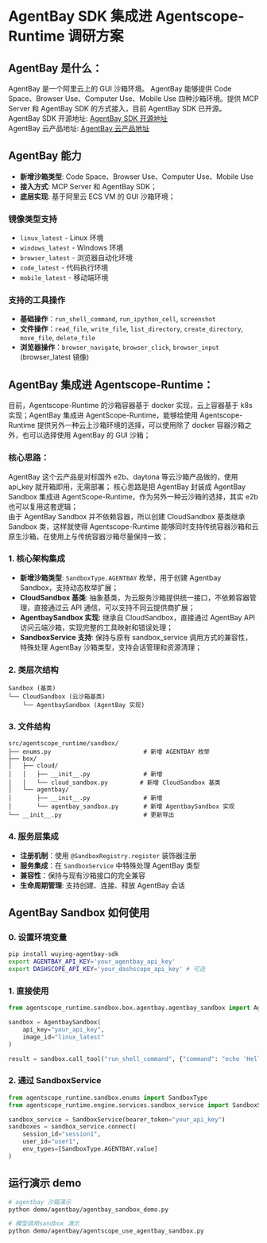 # AgentBay SDK 集成进 Agentscope-Runtime 调研方案

## AgentBay 是什么：

AgentBay 是一个阿里云上的 GUI 沙箱环境。
AgentBay 能够提供 Code Space、Browser Use、Computer Use、Mobile Use 四种沙箱环境。提供 MCP Server 和 AgentBay SDK 的方式接入，目前 AgentBay SDK 已开源。  
AgentBay SDK 开源地址: [AgentBay SDK 开源地址](https://github.com/aliyun/wuying-agentbay-sdk)  
AgentBay 云产品地址: [AgentBay 云产品地址](https://www.aliyun.com/product/agentbay)

## AgentBay 能力

- **新增沙箱类型**: Code Space、Browser Use、Computer Use、Mobile Use
- **接入方式**: MCP Server 和 AgentBay SDK；
- **底层实现**: 基于阿里云 ECS VM 的 GUI 沙箱环境；

### 镜像类型支持

- `linux_latest` - Linux 环境
- `windows_latest` - Windows 环境
- `browser_latest` - 浏览器自动化环境
- `code_latest` - 代码执行环境
- `mobile_latest` - 移动端环境

### 支持的工具操作

- **基础操作**：`run_shell_command`, `run_ipython_cell`, `screenshot`
- **文件操作**：`read_file`, `write_file`, `list_directory`, `create_directory`, `move_file`, `delete_file`
- **浏览器操作**：`browser_navigate`, `browser_click`, `browser_input` (browser_latest 镜像)

## AgentBay 集成进 Agentscope-Runtime：

目前，Agentscope-Runtime 的沙箱容器基于 docker 实现，云上容器基于 k8s 实现；AgentBay 集成进 AgentScope-Runtime，能够给使用 Agentscope-Runtime 提供另外一种云上沙箱环境的选择，可以使用除了 docker 容器沙箱之外，也可以选择使用 AgentBay 的 GUI 沙箱；

### 核心思路：

AgentBay 这个云产品是对标国外 e2b、daytona 等云沙箱产品做的，使用 api_key 就开箱即用，无需部署；
核心思路是把 AgentBay 封装成 AgentBay Sandbox 集成进 AgentScope-Runtime，作为另外一种云沙箱的选择，其实 e2b 也可以复用这套逻辑；  
由于 AgentBay Sandbox 并不依赖容器，所以创建 CloudSandbox 基类继承 Sandbox 类，这样就使得 Agentscope-Runtime 能够同时支持传统容器沙箱和云原生沙箱，在使用上与传统容器沙箱尽量保持一致；

### 1. 核心架构集成

- **新增沙箱类型**: `SandboxType.AGENTBAY` 枚举，用于创建 Agentbay Sandbox，支持动态枚举扩展；
- **CloudSandbox 基类**: 抽象基类，为云服务沙箱提供统一接口，不依赖容器管理，直接通过云 API 通信，可以支持不同云提供商扩展；
- **AgentbaySandbox 实现**: 继承自 CloudSandbox，直接通过 AgentBay API 访问云端沙箱，实现完整的工具映射和错误处理；
- **SandboxService 支持**: 保持与原有 sandbox_service 调用方式的兼容性，特殊处理 AgentBay 沙箱类型，支持会话管理和资源清理；

### 2. 类层次结构

```
Sandbox (基类)
└── CloudSandbox (云沙箱基类)
    └── AgentbaySandbox (AgentBay 实现)
```

### 3. 文件结构

```
src/agentscope_runtime/sandbox/
├── enums.py                          # 新增 AGENTBAY 枚举
├── box/
│   ├── cloud/
│   │   ├── __init__.py               # 新增
│   │   └── cloud_sandbox.py         # 新增 CloudSandbox 基类
│   └── agentbay/
│       ├── __init__.py               # 新增
│       └── agentbay_sandbox.py       # 新增 AgentbaySandbox 实现
└── __init__.py                       # 更新导出
```

### 4. 服务层集成

- **注册机制**：使用 `@SandboxRegistry.register` 装饰器注册
- **服务集成**：在 `SandboxService` 中特殊处理 AgentBay 类型
- **兼容性**：保持与现有沙箱接口的完全兼容
- **生命周期管理**: 支持创建、连接、释放 AgentBay 会话

## AgentBay Sandbox 如何使用

### 0. 设置环境变量

```bash
pip install wuying-agentbay-sdk
export AGENTBAY_API_KEY='your_agentbay_api_key'
export DASHSCOPE_API_KEY='your_dashscope_api_key' # 可选
```

### 1. 直接使用

```python
from agentscope_runtime.sandbox.box.agentbay.agentbay_sandbox import AgentbaySandbox

sandbox = AgentbaySandbox(
    api_key="your_api_key",
    image_id="linux_latest"
)

result = sandbox.call_tool("run_shell_command", {"command": "echo 'Hello'"})
```

### 2. 通过 SandboxService

```python
from agentscope_runtime.sandbox.enums import SandboxType
from agentscope_runtime.engine.services.sandbox_service import SandboxService

sandbox_service = SandboxService(bearer_token="your_api_key")
sandboxes = sandbox_service.connect(
    session_id="session1",
    user_id="user1",
    env_types=[SandboxType.AGENTBAY.value]
)
```

## 运行演示 demo

```bash
# agentbay 沙箱演示
python demo/agentbay/agentbay_sandbox_demo.py

# 模型调用sandbox 演示
python demo/agentbay/agentscope_use_agentbay_sandbox.py

```
